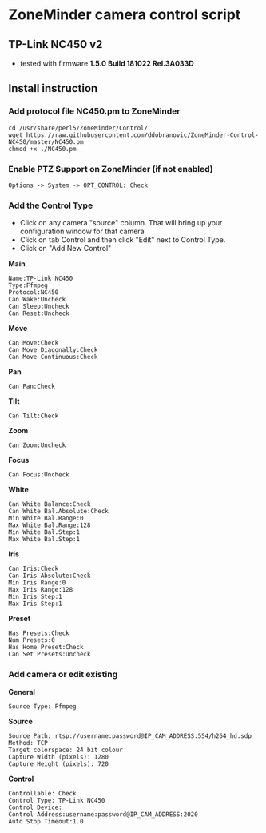 # ZoneMinder camera control script

## TP-Link NC450 v2
* tested with firmware **1.5.0 Build 181022 Rel.3A033D**


## Install instruction
### Add protocol file NC450.pm to ZoneMinder
```
cd /usr/share/perl5/ZoneMinder/Control/
wget https://raw.githubusercontent.com/ddobranovic/ZoneMinder-Control-NC450/master/NC450.pm
chmod +x ./NC450.pm
```

### Enable PTZ Support on ZoneMinder (if not enabled)
```
Options -> System -> OPT_CONTROL: Check
```
### Add the Control Type
* Click on any camera "source" column. That will bring up your configuration window for that camera
* Click on tab Control and then click "Edit" next to Control Type.
* Click on "Add New Control"

**Main**
```
Name:TP-Link NC450
Type:Ffmpeg
Protocol:NC450
Can Wake:Uncheck
Can Sleep:Uncheck
Can Reset:Uncheck
```

**Move**
```
Can Move:Check
Can Move Diagonally:Check
Can Move Continuous:Check
```

**Pan**
```
Can Pan:Check
```

**Tilt**
```
Can Tilt:Check
```

**Zoom**
```
Can Zoom:Uncheck
```

**Focus**
```
Can Focus:Uncheck
```

**White**
```
Can White Balance:Check
Can White Bal.Absolute:Check
Min White Bal.Range:0
Max White Bal.Range:128
Min White Bal.Step:1
Max White Bal.Step:1
```

**Iris**
```
Can Iris:Check
Can Iris Absolute:Check
Min Iris Range:0
Max Iris Range:128
Min Iris Step:1
Max Iris Step:1
```

**Preset**
```
Has Presets:Check
Num Presets:0
Has Home Preset:Check
Can Set Presets:Uncheck
```

### Add camera or edit existing
**General**
```
Source Type: Ffmpeg
```
**Source**

```
Source Path: rtsp://username:password@IP_CAM_ADDRESS:554/h264_hd.sdp
Method: TCP
Target colorspace: 24 bit colour
Capture Width (pixels): 1280
Capture Height (pixels): 720
```

**Control**

```
Controllable: Check
Control Type: TP-Link NC450
Control Device:
Control Address:username:password@IP_CAM_ADDRESS:2020
Auto Stop Timeout:1.0
```
